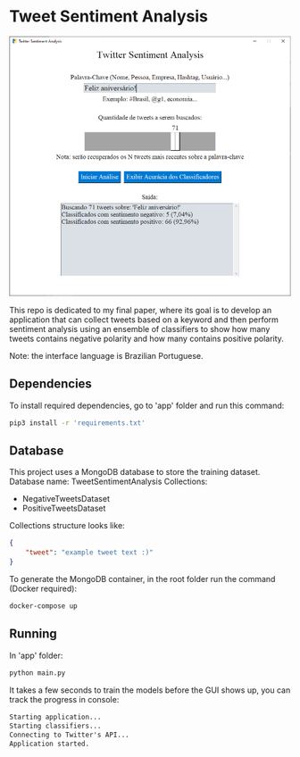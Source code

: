 # Tweet Sentiment Analysis

![alt text](interface-preview.PNG)

This repo is dedicated to my final paper, where its goal is to develop an application that can collect tweets based on a keyword and then perform sentiment analysis using an ensemble of classifiers to show how many tweets contains negative polarity and how many contains positive polarity.

Note: the interface language is Brazilian Portuguese.

## Dependencies
To install required dependencies, go to 'app' folder and run this command:
```bash
pip3 install -r 'requirements.txt'
```

## Database
This project uses a MongoDB database to store the training dataset.
Database name: TweetSentimentAnalysis
Collections:
- NegativeTweetsDataset
- PositiveTweetsDataset

Collections structure looks like:
```JSON
{
	"tweet": "example tweet text :)"
}
```
To generate the MongoDB container, in the root folder run the command (Docker required):
```bash
docker-compose up
```

## Running
In 'app' folder:
```bash
python main.py
```
It takes a few seconds to train the models before the GUI shows up, you can track the progress in console:
```
Starting application...
Starting classifiers...
Connecting to Twitter's API...
Application started.
```